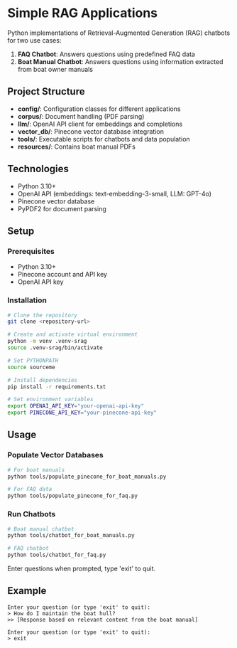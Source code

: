 # Simple RAG Applications

Python implementations of Retrieval-Augmented Generation (RAG) chatbots for two use cases:

1. **FAQ Chatbot**: Answers questions using predefined FAQ data
2. **Boat Manual Chatbot**: Answers questions using information extracted from boat owner manuals

## Project Structure

- **config/**: Configuration classes for different applications
- **corpus/**: Document handling (PDF parsing)
- **llm/**: OpenAI API client for embeddings and completions
- **vector_db/**: Pinecone vector database integration
- **tools/**: Executable scripts for chatbots and data population
- **resources/**: Contains boat manual PDFs

## Technologies

- Python 3.10+
- OpenAI API (embeddings: text-embedding-3-small, LLM: GPT-4o)
- Pinecone vector database
- PyPDF2 for document parsing

## Setup

### Prerequisites
- Python 3.10+
- Pinecone account and API key
- OpenAI API key

### Installation

```bash
# Clone the repository
git clone <repository-url>

# Create and activate virtual environment
python -m venv .venv-srag
source .venv-srag/bin/activate

# Set PYTHONPATH
source sourceme

# Install dependencies
pip install -r requirements.txt

# Set environment variables
export OPENAI_API_KEY="your-openai-api-key"
export PINECONE_API_KEY="your-pinecone-api-key"
```

## Usage

### Populate Vector Databases

```bash
# For boat manuals
python tools/populate_pinecone_for_boat_manuals.py

# For FAQ data
python tools/populate_pinecone_for_faq.py
```

### Run Chatbots

```bash
# Boat manual chatbot
python tools/chatbot_for_boat_manuals.py

# FAQ chatbot
python tools/chatbot_for_faq.py
```

Enter questions when prompted, type 'exit' to quit.

## Example

```
Enter your question (or type 'exit' to quit):
> How do I maintain the boat hull?
>> [Response based on relevant content from the boat manual]

Enter your question (or type 'exit' to quit):
> exit
```